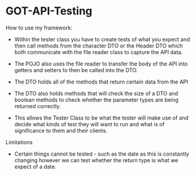 # GOT-API-Testing

How to use my framework: 

- Within the tester class you have to create tests of what you expect and then call methods from the character DTO or the Header DTO which both communicate with the file reader class to capture the API data. 

- The POJO also uses the file reader to transfer the body of the API into getters and setters to then be called into the DTO.

- The DTO holds all of the methods that return certain data from the API
- The DTO also holds methods that will check the size of a DTO and boolean methods to check whether the parameter types are being returned correctly. 

- This allows the Tester Class to be what the tester will make use of and decide what kinds of test they will want to run and what is of significance to them and their clients. 

Limitations 
- Certain things cannot be tested - such as the date as this is constantly changing however we can test whether the return type is what we expect of a date. 

